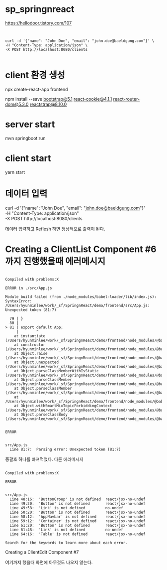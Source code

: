 # sp_springnreact

https://hellodoor.tistory.com/107

<pre><code>

curl -d '{"name": "John Doe", "email": "john.doe@baeldgung.com"}' \
-H "Content-Type: application/json" \
-X POST http://localhost:8080/clients 

</code></pre>

# client 환경 생성
npx create-react-app frontend

npm install --save bootstrap@5.1 react-cookie@4.1.1 react-router-dom@5.3.0 reactstrap@8.10.0




# server start

mvn springboot:run


# client start

yarn start


# 데이터 입력 

curl -d '{"name": "John Doe", "email": "john.doe@baeldgung.com"}' \
-H "Content-Type: application/json" \
-X POST http://localhost:8080/clients 

데이터 입력하고 Reflesh 하면 정상적으로 출력이 된다.

# Creating a ClientList Component #6 까지 진행했을때 에러메시지
<pre><code>
Compiled with problems:X

ERROR in ./src/App.js

Module build failed (from ./node_modules/babel-loader/lib/index.js):
SyntaxError: /Users/hyunminlee/work/_sf/SpringnReact/demo/frontend/src/App.js: Unexpected token (81:7)

  79 | }
  80 |
> 81 | export default App;
     |        ^
    at instantiate (/Users/hyunminlee/work/_sf/SpringnReact/demo/frontend/node_modules/@babel/parser/lib/index.js:72:32)
    at constructor (/Users/hyunminlee/work/_sf/SpringnReact/demo/frontend/node_modules/@babel/parser/lib/index.js:358:12)
    at Object.raise (/Users/hyunminlee/work/_sf/SpringnReact/demo/frontend/node_modules/@babel/parser/lib/index.js:3334:19)
    at Object.unexpected (/Users/hyunminlee/work/_sf/SpringnReact/demo/frontend/node_modules/@babel/parser/lib/index.js:3372:16)
    at Object.parseClassMemberWithIsStatic (/Users/hyunminlee/work/_sf/SpringnReact/demo/frontend/node_modules/@babel/parser/lib/index.js:15597:12)
    at Object.parseClassMember (/Users/hyunminlee/work/_sf/SpringnReact/demo/frontend/node_modules/@babel/parser/lib/index.js:15464:10)
    at Object.parseClassMember (/Users/hyunminlee/work/_sf/SpringnReact/demo/frontend/node_modules/@babel/parser/lib/index.js:6130:11)
    at /Users/hyunminlee/work/_sf/SpringnReact/demo/frontend/node_modules/@babel/parser/lib/index.js:15404:14
    at Object.withSmartMixTopicForbiddingContext (/Users/hyunminlee/work/_sf/SpringnReact/demo/frontend/node_modules/@babel/parser/lib/index.js:14208:14)
    at Object.parseClassBody (/Users/hyunminlee/work/_sf/SpringnReact/demo/frontend/node_modules/@babel/parser/lib/index.js:15379:10)


ERROR


src/App.js
  Line 81:7:  Parsing error: Unexpected token (81:7)
</code></pre>

중괄호 하나를 빠져먹었다. 다른 에러메시지

<pre><code>
Compiled with problems:X

ERROR


src/App.js
  Line 48:16:  'ButtonGroup' is not defined  react/jsx-no-undef
  Line 49:20:  'Button' is not defined       react/jsx-no-undef
  Line 49:58:  'Link' is not defined         no-undef
  Line 50:20:  'Button' is not defined       react/jsx-no-undef
  Line 58:12:  'AppNavbar' is not defined    react/jsx-no-undef
  Line 59:12:  'Container' is not defined    react/jsx-no-undef
  Line 61:20:  'Button' is not defined       react/jsx-no-undef
  Line 61:48:  'Link' is not defined         no-undef
  Line 64:16:  'Table' is not defined        react/jsx-no-undef

Search for the keywords to learn more about each error.
</code></pre>


Creating a ClientEdit Component #7  

여기까지 했을때  화면에 아무것도 나오지 않는다.
